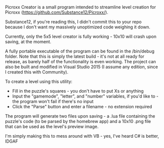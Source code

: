 Picroxx Creator is a small program intended to streamline level creation for Picroxx (https://github.com/Substance12/Picroxx/).

Substance12, if you're reading this, I didn't commit this to your repo because I don't want my massively unoptimized code weighing it down.

Currently, only the 5x5 level creator is fully working - 10x10 will crash upon saving, at the moment.

A fully portable executable of the program can be found in the /bin/debug folder. Note that this is simply the latest build - it's not at all ready for release, as barely half of the functionality is even working. The project can also be built and modified in Visual Studio 2015 (I assume any edition, since I created this with Community).

To create a level using this utility:
- Fill in the puzzle's squares - you don't have to put Xs or anything
- Input the "gamemode", "letter", and "number" variables, if you'd like to - the program won't fail if there's no input
- Click the "Parse" button and enter a filename - no extension required

The program will generate two files upon saving - a .lua file containing the puzzle's code (to be parsed by the homebrew app) and a 10x10 .png file that can be used as the level's preview image.

I'm simply making this to mess around with VB - yes, I've heard C# is better, IDGAF
